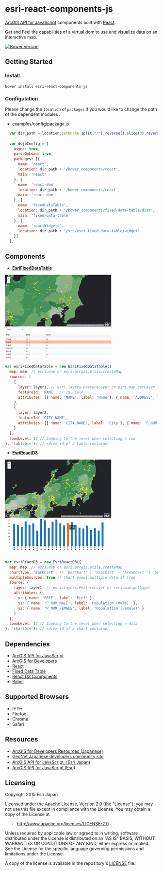 # esri-react-components-js

[ArcGIS API for JavaScript](https://developers.arcgis.com/javascript/) components built with [React](http://facebook.github.io/react/).

Get and Feel the capabilities of a virtual dom to use and visualize data on an interactive map.

[![Bower version](https://badge.fury.io/bo/esri-react-components-js.svg)](http://badge.fury.io/bo/badges)

## Getting Started

### Install

```
bower install esri-react-components-js
```

### Configulation

Please change the `location` of `packages` if you would like to change the path of the dependent modules .

* examples/config/package.js

```javascript
  var dir_path = location.pathname.split("/").reverse().slice(3).reverse().join("/");

  var dojoConfig = {
    async: true,
    parseOnLoad: true,
    packages: [{
      name: 'react',
      location: dir_path + '/bower_components/react',
      main: 'react'
    }, {
      name: 'react-dom',
      location: dir_path + '/bower_components/react',
      main: 'react-dom'
    }, {
      name: 'fixedDataTable',
      location: dir_path + '/bower_components/fixed-data-table/dist',
      main: 'fixed-data-table'
    }, {
      name: 'reactWidgets',
      location: dir_path + '/src/esri-fixed-data-table/widget'
    }]
  };
```

## Components

* [__EsriFixedDataTable__](https://esrijapan.github.io/esri-react-components-js/examples/esri-fixed-data-table.html)

<img src="img/EsriFixedDataTable.png" width="350px">

```javascript
var esriFixedDataTable = new EsriFixedDataTable({
  map: map, // esri.map or esri.arcgis.utils.createMap
  sources: [
    {
      layer: layer1, // esri.layers.FeatureLayer or esri.map.getLayer
      featureId: 'NAME', // ID Field
      attributes: [{ name: 'NAME', label: 'Name'}, { name: 'ADDRESS', label: 'Address'}, { name: 'TYPE', label: 'Type'}] // name: Field Name, label: Alias (using a header of table)
    },
    {
      layer: layer2,
      featureId: 'CITY_NAME',
      attributes: [{ name: 'CITY_NAME', label: 'City'}, { name: 'P_NUM', label: 'Population'}]
    }
  ],
  zoomLevel: 12 // Jumping to the level when selecting a row
}, 'tableDiv'); // <div> id of a table container
```

* [__EsriReactD3__]()

<img src="img/EsriReactD3.png" width="350px">

```javascript
var esriReactD3 = new EsriReactD3({
  map: map, // esri.map or esri.arcgis.utils.createMap
  chartType: 'BarChart', // 'BarChart' | 'PieChart' | 'AreaChart' | 'ScatterPlot' | 'LineChart'
  multipleSources: true // Chart views multiple data if true
  source: {
    layer: layer1, // esri.layers.FeatureLayer or esri.map.getLayer
    attributes: {
      x: { name: 'PREF', label: 'Pref' },
      y1: { name: 'P_NUM_MALE', label: 'Population (Male)' },
      y2: { name: 'P_NUM_FEMALE', label: 'Population (Female)' }
    }
  },
  zoomLevel: 12 // Jumping to the level when selecting a data
}, 'chartDiv'); // <div> id of a chart container
```

## Dependencies

* [ArcGIS API for JavaScript](https://developers.arcgis.com/javascript/)
* [ArcGIS for Developers](https://developers.arcgis.com/en/)
* [React](https://facebook.github.io/react/)
* [Fixed Data Table](https://facebook.github.io/fixed-data-table/)
* [React D3 Components](https://github.com/codesuki/react-d3-components)
* [Babel](https://babeljs.io)

## Supported Browsers

* IE 9+
* Firefox
* Chrome
* Safari

## Resources

* [ArcGIS for Developers Resources (Japanese)](https://github.com/EsriJapan/arcgis-dev-resources)
* [GeoNet Japanese developers community site](https://geonet.esri.com/groups/devcom-jp)
* [ArcGIS API for JavaScript（Esri Japan)](http://www.esrij.com/products/arcgis-api-for-javascript/)
* [ArcGIS API for JavaScript (Esri)](https://developers.arcgis.com/javascript/jsapi/)

## Licensing
Copyright 2015 Esri Japan

Licensed under the Apache License, Version 2.0 (the "License");
you may not use this file except in compliance with the License.
You may obtain a copy of the License at

> http://www.apache.org/licenses/LICENSE-2.0

Unless required by applicable law or agreed to in writing, software
distributed under the License is distributed on an "AS IS" BASIS,
WITHOUT WARRANTIES OR CONDITIONS OF ANY KIND, either express or implied.
See the License for the specific language governing permissions and
limitations under the License.

A copy of the license is available in the repository's [LICENSE](./license.txt) file.
